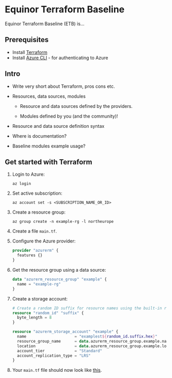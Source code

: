 # Equinor Terraform Baseline

Equinor Terraform Baseline (ETB) is...

## Prerequisites

- Install [Terraform](https://developer.hashicorp.com/terraform/downloads)
- Install [Azure CLI](https://learn.microsoft.com/en-us/cli/azure/install-azure-cli) - for authenticating to Azure

## Intro

- Write very short about Terraform, pros cons etc.

- Resources, data sources, modules

  - Resource and data sources defined by the providers.

  - Modules defined by you (and the community)!

- Resource and data source definition syntax

- Where is documentation?

- Baseline modules example usage?

## Get started with Terraform

1. Login to Azure:

    ```console
    az login
    ```

1. Set active subscription:

    ```console
    az account set -s <SUBSCRIPTION_NAME_OR_ID>
    ```

1. Create a resource group:

    ```console
    az group create -n example-rg -l northeurope
    ```

1. Create a file `main.tf`.

1. Configure the Azure provider:

    ```terraform
    provider "azurerm" {
      features {}
    }
    ```

1. Get the resource group using a data source:

    ```terraform
    data "azurerm_resource_group" "example" {
      name = "example-rg"
    }
    ```

1. Create a storage account:

    ```terraform
    # Create a random ID suffix for resource names using the built-in random provider
    resource "random_id" "suffix" {
      byte_length = 8
    }

    resource "azurerm_storage_account" "example" {
      name                     = "examplest${random_id.suffix.hex}"
      resource_group_name      = data.azurerm_resource_group.example.name
      location                 = data.azurerm_resource_group.example.location
      account_tier             = "Standard"
      account_replication_type = "LRS"
    }
    ```

1. Your `main.tf` file should now look like [this](terraform/main.tf).
